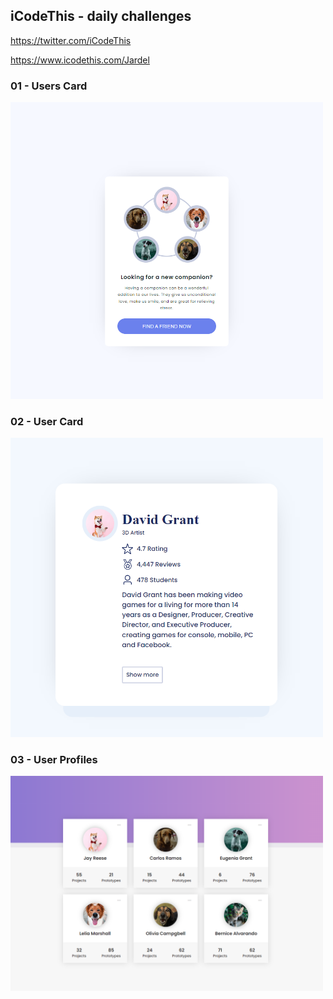 ## iCodeThis - daily challenges

https://twitter.com/iCodeThis

https://www.icodethis.com/Jardel

### 01 - Users Card

<img src="../iCodeThis/demo/1-users-card.png"  width="500" title="Users Card">

### 02 - User Card

<img src="../iCodeThis/demo/2-user-card.png"  width="500" title="User Card">

### 03 - User Profiles

<img src="../iCodeThis/demo/3-user-profiles.png"  width="500" title="User Profiles">
